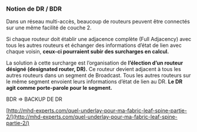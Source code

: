 ### Notion de DR / BDR


Dans un réseau multi-accès, beaucoup de routeurs peuvent être connectés sur une même facilité de couche 2.

Si chaque routeur doit établir une adjacence complète (Full Adjacency) avec tous les autres routeurs et échanger des informations d’état de lien avec chaque voisin, <strong>ceux-ci pourraient subir des surcharges en calcul.</strong>


La solution à cette surcharge est l’organisation de <strong>l’élection d’un routeur désigné (designated router, DR).</strong> Ce routeur devient adjacent à tous les autres routeurs dans un segment de Broadcast. Tous les autres routeurs sur le même segment envoient leurs informations d’état de lien au DR. <strong>Le DR agit comme porte-parole pour le segment.</strong>

BDR => BACKUP DE DR



[http://mhd-experts.com/quel-underlay-pour-ma-fabric-leaf-spine-partie-2/](http://mhd-experts.com/quel-underlay-pour-ma-fabric-leaf-spine-partie-2/)